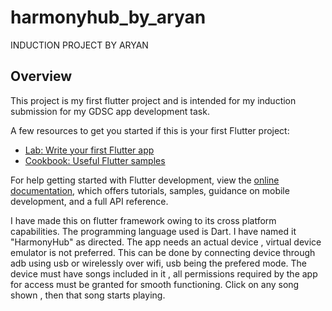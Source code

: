 # harmonyhub_by_aryan
INDUCTION PROJECT BY ARYAN 

## Overview

This project is my first flutter project and is intended for my induction submission for my GDSC app development task.

A few resources to get you started if this is your first Flutter project:

- [Lab: Write your first Flutter app](https://docs.flutter.dev/get-started/codelab)
- [Cookbook: Useful Flutter samples](https://docs.flutter.dev/cookbook)

For help getting started with Flutter development, view the
[online documentation](https://docs.flutter.dev/), which offers tutorials,
samples, guidance on mobile development, and a full API reference.

I have made this on flutter framework owing to its cross platform capabilities. The programming language used is Dart. I have named it "HarmonyHub" as directed.
The app needs an actual device , virtual device emulator is not preferred. This can be done by connecting device through adb using usb or wirelessly over wifi, usb being the prefered mode. The device must have songs included in it , all permissions required by the app for access must be granted for smooth functioning. Click on any song shown , then that song starts playing. 
